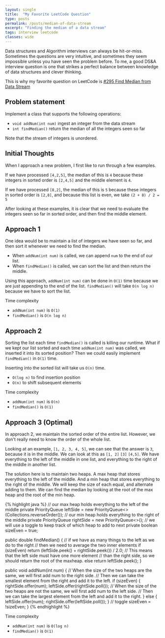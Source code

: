 ```yaml
---
layout: single
title:  "My Favorite LeetCode Question"
type: posts
permalink: /posts/median-of-data-stream
excerpt: "Finding the median of a data stream"
tags: interview leetcode
classes: wide
---
```

Data structures and Algorithm interviews can always be hit-or-miss. Sometimes the questions are very intuitive, and sometimes they seem impossible unless you have seen the problem before. To me, a good DS&A interview question is one that strikes a perfect balance between knowledge of data structures and clever thinking.

This is why my favorite question on LeetCode is [#295 Find Median from Data Stream](https://leetcode.com/problems/find-median-from-data-stream/)

## Problem statement
Implement a class that supports the following operations:
- `void addNum(int num)` ingest an integer from the data stream
- `int findMedian()` return the median of all the integers seen so far

Note that the stream of integers is unordered.

## Initial Thoughts
When I approach a new problem, I first like to run through a few examples.

If we have processed `[4,2,5]`, the median of this is `4` because these integers in sorted order is `[2,4,5]` and the middle element is `4`.

If we have processed `[8,2]`, the median of this is `5` because these integers in sorted order is `[2,8]`, and because this list is even, we take `(2 + 8) / 2 = 5` 

After looking at these examples, it is clear that we need to evaluate the integers seen so far in sorted order, and then find the middle element.

## Approach 1

One idea would be to maintain a list of integers we have seen so far, and then sort it whenever we need to find the median. 
- When `addNum(int num)` is called, we can append `num` to the end of our list.
- When `findMedian()` is called, we can sort the list and then return the middle.

Using this approach, `addNum(int num)` can be done in `O(1)` time because we are just appending to the end of the list. `findMedian()` will take `O(n log n)` because we have to sort the list.

Time complexity
- `addNum(int num)` is `O(1)`
- `findMedian()` is `O(n log n)`

## Approach 2

Sorting the list each time `findMedian()` is called is killing our runtime. What if we kept our list sorted and each time `addNum(int num)` was called, we inserted it into its sorted position? Then we could easily implement `findMedian()` in `O(1)` time.

Inserting into the sorted list will take us `O(n)` time.
- `O(log n)` to find insertion position
- `O(n)` to shift subsequent elements

Time complexity
- `addNum(int num)` is `O(n)`
- `findMedian()` is `O(1)`

## Approach 3 (Optimal)

In approach 2, we maintain the sorted order of the entire list. However, we don't really need to know the order of the whole list.

Looking at an example, `[1, 2, 3, 4, 5]`, we can see that the answer is `3`, because it is in the middle. We can look at this as `[1, 2]` `[3]` `[4,5]`. We have everything to the left of the middle in one list, and everything to the right of the middle in another list.

The solution here is to maintain two heaps. A max heap that stores everything to the left of the middle. And a min heap that stores everything to the right of the middle. We will keep the size of each equal, and alternate adding to them. We can find the median by looking at the root of the max heap and the root of the min heap.

{% highlight java %}
// our max heap holds everything to the left of the middle
private PriorityQueue<Integer> leftSide = new PriorityQueue<>(Collections.reverseOrder());
// our min heap holds everything to the right of the middle
private PriorityQueue<Integer> rightSide = new PriorityQueue<>();
// we will use a toggle to keep track of which heap to add to next
private boolean sizeEven = true;

public double findMedian() {
    // if we have as many things to the left as we do to the right
    // then we need to average the two inner elements
    if (sizeEven)
        return (leftSide.peek() + rightSide.peek()) / 2.0;
    // This means that the left side must have one more element
    // than the right side, so we should return the root of the maxheap.
    else
        return leftSide.peek();
}

public void addNum(int num) {
    // When the size of the two heaps are the same, we will first add num to the right side. 
    // Then we can take the smallest element from the right and add it to the left.
    if (sizeEven) {
        rightSide.offer(num);
        leftSide.offer(rightSide.poll());
    // When the size of the two heaps are not the same, we will first add num to the left side. 
    // Then we can take the largest element from the left and add it to the right.
    } else {
        leftSide.offer(num);
        rightSide.offer(leftSide.poll());
    }
    // toggle
    sizeEven = !sizeEven;
}
{% endhighlight %}

Time complexity
- `addNum(int num)` is `O(log n)`
- `findMedian()` is `O(1)`